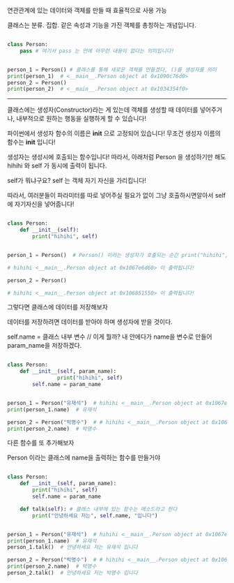 연관관계에 있는 데이터와 객체를 만들 때 효율적으로 사용 가능 

클래스는 분류. 집합. 같은 속성과 기능을 가진 객체를 총칭하는 개념입니다.



```python

class Person:
    pass # 여기서 pass 는 안에 아무런 내용이 없다는 의미입니다!


person_1 = Person() # 클래스를 통해 새로운 객체를 만들겠다, ()를 생성자를 의미
print(person_1)  # <__main__.Person object at 0x1090c76d0>
person_2 = Person()
print(person_2)  # <__main__.Person object at 0x1034354f0>

```
---

클래스에는 생성자(Constructor)라는 게 있는데 객체를 생성할 때 데이터를 넣어주거나, 내부적으로 원하는 행동을 실행하게 할 수 있습니다!

파이썬에서 생성자 함수의 이름은 __init__ 으로 고정되어 있습니다! 무조건 생성자 이름의 함수는 __init__ 입니다!

생성자는 생성시에 호출되는 함수입니다! 따라서, 아래처럼 Person 을 생성하기만 해도 hihihi 와 self 가 동시에 출력이 됩니다.

self가 뭐냐구요? self 는 객체 자기 자신을 가리킵니다!

따라서, 여러분들이 파라미터를 따로 넣어주실 필요가 없이 그냥 호출하시면알아서 self에 자기자신을 넣어줍니다!

```python

class Person:
    def __init__(self):
        print("hihihi", self)


person_1 = Person()  # Person() 이라는 생성자가 호출되는 순간 print("hihihi", self) 가 호출되어서 hihihi 출력

# hihihi <__main__.Person object at 0x1067e6d60> 이 출력됩니다!

person_2 = Person()  

# hihihi <__main__.Person object at 0x106851550> 이 출력됩니다!


```

그렇다면 클래스에 데이터를 저장해보자

데이터를 저장하려면 데이터를 받아야 하며 생성자에 받을 것이다.

self.name = 클래스 내부 변수 // 이게 뭘까? 내 안에다가 name을 변수로 만들어 param_name을 저장하겠다.

```python

class Person:
    def __init__(self, param_name):
				print("hihihi", self)
        self.name = param_name


person_1 = Person("유재석")  # hihihi <__main__.Person object at 0x1067e6d60> 이 출력됩니다!
print(person_1.name)  # 유재석

person_2 = Person("박명수")  # # hihihi <__main__.Person object at 0x106851550> 이 출력됩니다!
print(person_2.name)  # 박명수

```

다른 함수를 또 추가해보자

Person 이라는 클래스에 name을 출력하는 함수를 만들거야 

```python

class Person:
    def __init__(self, param_name):
        print("hihihi", self)
        self.name = param_name

    def talk(self): # 클래스 내부에 있는 함수는 메소드라고 한다
        print("안녕하세요 저는", self.name, "입니다")


person_1 = Person("유재석")  # hihihi <__main__.Person object at 0x1067e6d60> 이 출력됩니다!
print(person_1.name)  # 유재석
person_1.talk()  # 안녕하세요 저는 유재석 입니다

person_2 = Person("박명수")  # # hihihi <__main__.Person object at 0x106851550> 이 출력됩니다!
print(person_2.name)  # 박명수
person_2.talk()  # 안녕하세요 저는 박명수 입니다

```




